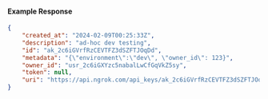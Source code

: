 <!-- Code generated for API Clients. DO NOT EDIT. -->

#### Example Response

```json
{
	"created_at": "2024-02-09T00:25:33Z",
	"description": "ad-hoc dev testing",
	"id": "ak_2c6iGVrfRzCEVTFZ3dSZFTJOqDd",
	"metadata": "{\"environment\":\"dev\", \"owner_id\": 123}",
	"owner_id": "usr_2c6iGXYzc5nabalLwCfGqVkZ5sy",
	"token": null,
	"uri": "https://api.ngrok.com/api_keys/ak_2c6iGVrfRzCEVTFZ3dSZFTJOqDd"
}
```
